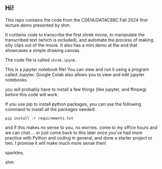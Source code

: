 <h2>Hi!</h2>
This repo contains the code from the CS61A/DATAC88C Fall 2024 first lecture demo presented by shm.

It contains code to transcribe the first shrek movie, to manipulate the transcribed text (which is included), and automate the process of making silly clips out of the movie. 
It also has a mini demo at the end that showcases a simple drawing canvas.

The code file is called ```shrek.ipynb.```

This is a <em>jupyter notebook</em> file! You can view and run it using a program called Jupyter. Google Colab also allows you to view and edit jupyter notebooks.

you will probably have to install a few things (like jupyter, and ffmpeg) before this code will work. 

If you use pip to install python packages, you can use the following command to install all the packages needed: 

```pip install -r requirements.txt```

and if this makes no sense to you, no worries. come to my office hours and we can chat.... or just come back to this later once you've had more practice with Python and coding in general, and done a starter project or two. I promise it will make much more sense then!

sparkles,

shm



